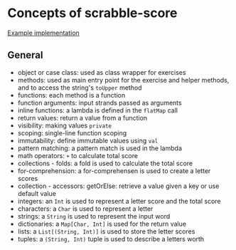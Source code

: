 # Concepts of scrabble-score

[Example implementation](https://github.com/exercism/scala/blob/master/exercises/scrabble-score/example.scala)

## General

- object or case class: used as class wrapper for exercises
- methods: used as main entry point for the exercise and helper methods, and to access the string's `toUpper` method
- functions: each method is a function
- function arguments: input strands passed as arguments
- inline functions: a lambda is defined in the `flatMap` call
- return values: return a value from a function
- visibility: making values `private`
- scoping: single-line function scoping
- immutability: define immutable values using `val`
- pattern matching: a pattern match is used in the lambda
- math operators: `+` to calculate total score
- collections - folds: a fold is used to calculate the total score
- for-comprehension: a for-comprehensen is used to create a letter scores
- collection - accessors: getOrElse: retrieve a value given a key or use default value
- integers: an `Int` is used to represent a letter score and the total score
- characters: a `Char` is used to represent a letter
- strings: a `String` is used to represent the input word
- dictionaries: a `Map[Char, Int]` is used for the return value
- lists: a `List[(String, Int)]` is used to store the letter scores
- tuples: a `(String, Int)` tuple is used to describe a letters worth
